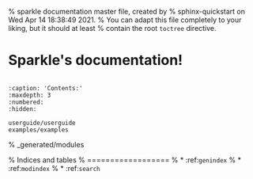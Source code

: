 % sparkle documentation master file, created by
% sphinx-quickstart on Wed Apr 14 18:38:49 2021.
% You can adapt this file completely to your liking, but it should at least
% contain the root `toctree` directive.

# Sparkle's documentation!

``` {include} userguide/userguide.md
```

```{toctree}
:caption: 'Contents:'
:maxdepth: 3
:numbered:
:hidden:

userguide/userguide
examples/examples
```

% _generated/modules

% Indices and tables
% ==================
% * :ref:`genindex`
% * :ref:`modindex`
% * :ref:`search`
